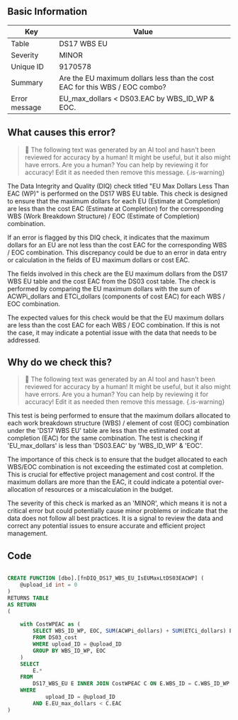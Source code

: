 ## Basic Information
| Key         | Value          |
|-------------|----------------|
| Table       | DS17 WBS EU |
| Severity    | MINOR |
| Unique ID   | 9170578   |
| Summary     | Are the EU maximum dollars less than the cost EAC for this WBS / EOC combo? |
| Error message | EU_max_dollars < DS03.EAC by WBS_ID_WP & EOC. |

## What causes this error?

> :robot: The following text was generated by an AI tool and hasn't been reviewed for accuracy by a human! It might be useful, but it also might have errors. Are you a human? You can help by reviewing it for accuracy! Edit it as needed then remove this message.
{.is-warning}

The Data Integrity and Quality (DIQ) check titled "EU Max Dollars Less Than EAC (WP)" is performed on the DS17 WBS EU table. This check is designed to ensure that the maximum dollars for each EU (Estimate at Completion) are less than the cost EAC (Estimate at Completion) for the corresponding WBS (Work Breakdown Structure) / EOC (Estimate of Completion) combination.

If an error is flagged by this DIQ check, it indicates that the maximum dollars for an EU are not less than the cost EAC for the corresponding WBS / EOC combination. This discrepancy could be due to an error in data entry or calculation in the fields of EU maximum dollars or cost EAC.

The fields involved in this check are the EU maximum dollars from the DS17 WBS EU table and the cost EAC from the DS03 cost table. The check is performed by comparing the EU maximum dollars with the sum of ACWPi_dollars and ETCi_dollars (components of cost EAC) for each WBS / EOC combination.

The expected values for this check would be that the EU maximum dollars are less than the cost EAC for each WBS / EOC combination. If this is not the case, it may indicate a potential issue with the data that needs to be addressed.
## Why do we check this?

> :robot: The following text was generated by an AI tool and hasn't been reviewed for accuracy by a human! It might be useful, but it also might have errors. Are you a human? You can help by reviewing it for accuracy! Edit it as needed then remove this message.
{.is-warning}

This test is being performed to ensure that the maximum dollars allocated to each work breakdown structure (WBS) / element of cost (EOC) combination under the 'DS17 WBS EU' table are less than the estimated cost at completion (EAC) for the same combination. The test is checking if 'EU_max_dollars' is less than 'DS03.EAC' by 'WBS_ID_WP' & 'EOC'. 

The importance of this check is to ensure that the budget allocated to each WBS/EOC combination is not exceeding the estimated cost at completion. This is crucial for effective project management and cost control. If the maximum dollars are more than the EAC, it could indicate a potential over-allocation of resources or a miscalculation in the budget.

The severity of this check is marked as an 'MINOR', which means it is not a critical error but could potentially cause minor problems or indicate that the data does not follow all best practices. It is a signal to review the data and correct any potential issues to ensure accurate and efficient project management.
## Code

```sql

CREATE FUNCTION [dbo].[fnDIQ_DS17_WBS_EU_IsEUMaxLtDS03EACWP] (
	@upload_id int = 0
)
RETURNS TABLE
AS RETURN
(
	
	with CostWPEAC as (
		SELECT WBS_ID_WP, EOC, SUM(ACWPi_dollars) + SUM(ETCi_dollars) EAC
		FROM DS03_cost
		WHERE upload_ID = @upload_ID
		GROUP BY WBS_ID_WP, EOC
	)
	SELECT 
		E.*
	FROM 
		DS17_WBS_EU E INNER JOIN CostWPEAC C ON E.WBS_ID = C.WBS_ID_WP AND E.EOC = C.EOC
	WHERE 
			upload_ID = @upload_ID
		AND E.EU_max_dollars < C.EAC
)
```
